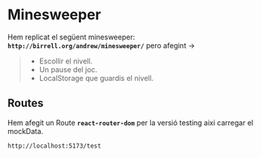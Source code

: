 # Minesweeper

Hem replicat el següent minesweeper: **`http://birrell.org/andrew/minesweeper/`** pero afegint ->

> - Escollir el nivell.
> - Un pause del joc.
> - LocalStorage que guardis el nivell.


## Routes

Hem afegit un Route **`react-router-dom`** per la versió testing aixi carregar el mockData.

```bash
http://localhost:5173/test
```


